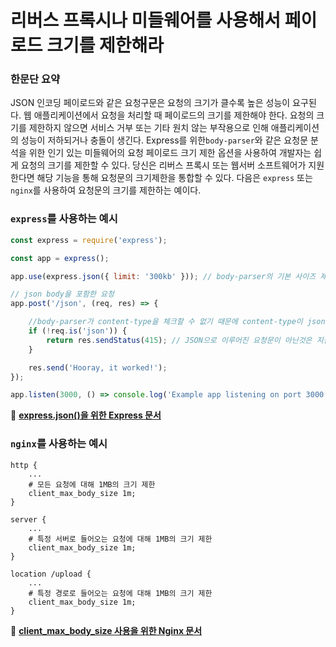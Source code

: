 # 리버스 프록시나 미들웨어를 사용해서 페이로드 크기를 제한해라

### 한문단 요약

JSON 인코딩 페이로드와 같은 요청구문은 요청의 크기가 클수록 높은 성능이 요구된다.
웹 애플리케이션에서 요청을 처리할 때 페이로드의 크기를 제한해야 한다.
요청의 크기를 제한하지 않으면 서비스 거부 또는 기타 원치 않는 부작용으로 인해 애플리케이션의 성능이 저하되거나 충돌이 생긴다.
Express를 위한`body-parser`와 같은 요청문 분석을 위한 인기 있는 미들웨어의 요청 페이로드 크기 제한 옵션을 사용하여 개발자는 쉽게 요청의 크기를 제한할 수 있다.
당신은 리버스 프록시 또는 웹서버 소프트웨어가 지원한다면 해당 기능을 통해 요청문의 크기제한을 통합할 수 있다.
다음은 `express` 또는 `nginx`를 사용하여 요청문의 크기를 제한하는 예이다.

### `express`를 사용하는 예시

```javascript
const express = require('express');

const app = express();

app.use(express.json({ limit: '300kb' })); // body-parser의 기본 사이즈 제한은 100kb이다

// json body을 포함한 요청
app.post('/json', (req, res) => {

    //body-parser가 content-type을 체크할 수 없기 때문에 content-type이 json인지 확인한다
    if (!req.is('json')) {
        return res.sendStatus(415); // JSON으로 이루어진 요청문이 아닌것은 지원하지 않는다.
    }

    res.send('Hooray, it worked!');
});

app.listen(3000, () => console.log('Example app listening on port 3000!'));
```

🔗 [**express.json()을 위한 Express 문서**](http://expressjs.com/en/4x/api.html#express.json)

### `nginx`를 사용하는 예시

```nginx
http {
    ...
    # 모든 요청에 대해 1MB의 크기 제한
    client_max_body_size 1m;
}

server {
    ...
    # 특정 서버로 들어오는 요청에 대해 1MB의 크기 제한
    client_max_body_size 1m;
}

location /upload {
    ...
    # 특정 경로로 들어오는 요청에 대해 1MB의 크기 제한
    client_max_body_size 1m;
}
```

🔗 [**client_max_body_size 사용을 위한 Nginx 문서**](http://nginx.org/en/docs/http/ngx_http_core_module.html#client_max_body_size)